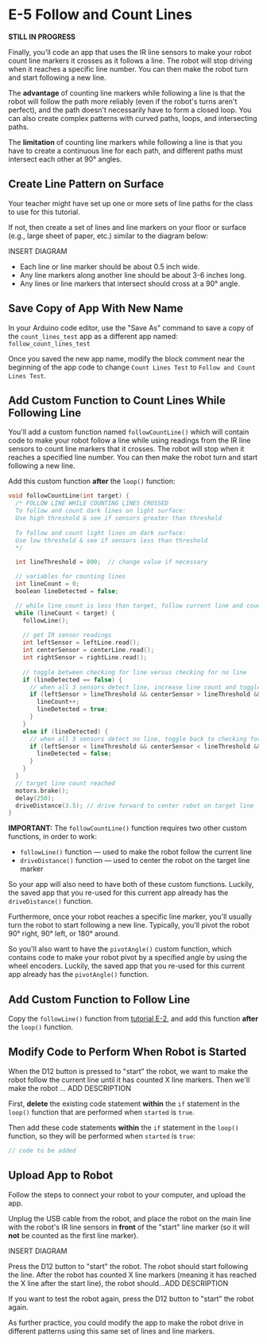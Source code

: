 # E-5 Follow and Count Lines

**STILL IN PROGRESS**

Finally, you'll code an app that uses the IR line sensors to make your robot count line markers it crosses as it follows a line. The robot will stop driving when it reaches a specific line number. You can then make the robot turn and start following a new line.

The **advantage** of counting line markers while following a line is that the robot will follow the path more reliably \(even if the robot's turns aren't perfect\), and the path doesn't necessarily have to form a closed loop. You can also create complex patterns with curved paths, loops, and intersecting paths.

The **limitation** of counting line markers while following a line is that you have to create a continuous line for each path, and different paths must intersect each other at 90° angles.

## Create Line Pattern on Surface

Your teacher might have set up one or more sets of line paths for the class to use for this tutorial.

If not, then create a set of lines and line markers on your floor or surface \(e.g., large sheet of paper, etc.\) similar to the diagram below:

INSERT DIAGRAM

* Each line or line marker should be about 0.5 inch wide.
* Any line markers along another line should be about 3-6 inches long.
* Any lines or line markers that intersect should cross at a 90° angle.

## Save Copy of App With New Name <a id="save-copy-of-app-with-new-name"></a>

In your Arduino code editor, use the "Save As" command to save a copy of the `count_lines_test` app as a different app named: `follow_count_lines_test`

Once you saved the new app name, modify the block comment near the beginning of the app code to change `Count Lines Test` to `Follow and Count Lines Test`.

## Add Custom Function to Count Lines While Following Line

You'll add a custom function named `followCountLine()` which will contain code to make your robot follow a line while using readings from the IR line sensors to count line markers that it crosses. The robot will stop when it reaches a specified line number. You can then make the robot turn and start following a new line.

Add this custom function **after** the `loop()` function:

```cpp
void followCountLine(int target) {
  /* FOLLOW LINE WHILE COUNTING LINES CROSSED
  To follow and count dark lines on light surface:
  Use high threshold & see if sensors greater than threshold
  
  To follow and count light lines on dark surface:
  Use low threshold & see if sensors less than threshold
  */

  int lineThreshold = 800;  // change value if necessary

  // variables for counting lines
  int lineCount = 0;
  boolean lineDetected = false;

  // while line count is less than target, follow current line and count lines crossed
  while (lineCount < target) {
    followLine();
    
    // get IR sensor readings
    int leftSensor = leftLine.read();
    int centerSensor = centerLine.read();
    int rightSensor = rightLine.read();
    
    // toggle between checking for line versus checking for no line
    if (lineDetected == false) {
      // when all 3 sensors detect line, increase line count and toggle to checking for no line
      if (leftSensor > lineThreshold && centerSensor > lineThreshold && rightSensor > lineThreshold) {
        lineCount++;
        lineDetected = true;
      }
    }
    else if (lineDetected) {
      // when all 3 sensors detect no line, toggle back to checking for line
      if (leftSensor < lineThreshold && centerSensor < lineThreshold && rightSensor < lineThreshold) {
        lineDetected = false;
      }
    }
  }
  // target line count reached
  motors.brake();
  delay(250);
  driveDistance(3.5); // drive forward to center robot on target line
}
```

**IMPORTANT:**  The `followCountLine()` function requires two other custom functions, in order to work:

* `followLine()` function — used to make the robot follow the current line
* `driveDistance()` function — used to center the robot on the target line marker

So your app will also need to have both of these custom functions. Luckily, the saved app that you re-used for this current app already has the `driveDistance()` function.

Furthermore, once your robot reaches a specific line marker, you'll usually turn the robot to start following a new line. Typically, you'll pivot the robot 90° right, 90° left, or 180° around.

So you'll also want to have the `pivotAngle()` custom function, which contains code to make your robot pivot by a specified angle by using the wheel encoders. Luckily, the saved app that you re-used for this current app already has the `pivotAngle()` function.

## Add Custom Function to Follow Line

Copy the `followLine()` function from [tutorial E-2](e-2-follow-line.md#add-custom-function-to-follow-line), and add this function **after** the `loop()` function.

## Modify Code to Perform When Robot is Started

When the D12 button is pressed to "start" the robot, we want to make the robot follow the current line until it has counted X line markers. Then we'll make the robot ... ADD DESCRIPTION

First, **delete** the existing code statement **within** the `if` statement in the `loop()` function that are performed when `started` is `true`.

Then add these code statements **within** the `if` statement in the `loop()` function, so they will be performed when `started` is `true`:

```cpp
// code to be added
```

## Upload App to Robot

Follow the steps to connect your robot to your computer, and upload the app.

Unplug the USB cable from the robot, and place the robot on the main line with the robot's IR line sensors in **front** of the "start" line marker \(so it will **not** be counted as the first line marker\).

INSERT DIAGRAM

Press the D12 button to "start" the robot. The robot should start following the line. After the robot has counted X line markers \(meaning it has reached the X line after the start line\), the robot should...ADD DESCRIPTION

If you want to test the robot again, press the D12 button to "start" the robot again.

As further practice, you could modify the app to make the robot drive in different patterns using this same set of lines and line markers.

